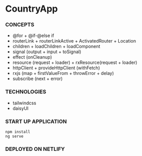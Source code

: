 # CountryApp

### CONCEPTS
* @for + @if-@else if
* routerLink + routerLinkActive + ActivatedRouter + Location
* children + loadChildren + loadComponent
* signal (output + input + toSignal)
* effect (onCleanup)
* resource (request + loader) + rxResource(request + loader)
* httpClient + provideHttpClient (withFetch)
* rxjs (map + firstValueFrom + throwError + delay)
* subscribe (next + error)

### TECHNOLOGIES
* tailwindcss
* daisyUI

### START UP APPLICATION
```
npm install
ng serve
```

### DEPLOYED ON NETLIFY
